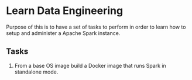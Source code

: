 # Learn Data Engineering

Purpose of this is to have a set of tasks to perform in order to learn how to setup and administer a Apache Spark instance.

## Tasks

1. From a base OS image build a Docker image that runs Spark in standalone mode.
